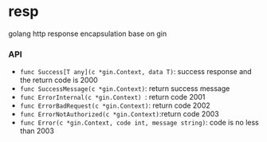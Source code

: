 # resp
golang http response encapsulation base on gin

### API
- `func Success[T any](c *gin.Context, data T)`: success response and the return code is 2000
- `func SuccessMessage(c *gin.Context)`: return success message
- `func ErrorInternal(c *gin.Context) `: return code 2001
- `func ErrorBadRequest(c *gin.Context)`: return code 2002
- `func ErrorNotAuthorized(c *gin.Context)`:return code 2003
- `func Error(c *gin.Context, code int, message string)`: code is no less than 2003